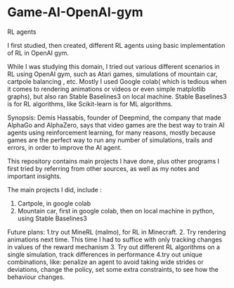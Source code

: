 # Game-AI-OpenAI-gym
RL agents 

I first studied, then created, different RL agents using basic implementation of RL in OpenAI gym.

While I was studying this domain, I tried out various different scenarios in RL using OpenAI gym, such as Atari games, simulations of mountain car, cartpole balancing , etc. Mostly I used Google colab( which is tedious when it comes to rendering animations or videos or even simple matplotlib graphs), but also ran Stable Baselines3 on local machine.
Stable Baselines3 is for RL algorithms, like Scikit-learn is for ML algorithms.

Synopsis: 
Demis Hassabis, founder of Deepmind, the company that made AlphaGo and AlphaZero, says that video games are the best way to train AI agents using reinforcement learning, for many reasons, mostly because games are the perfect way to run any number of simulations, trails and errors, in order to improve the AI agent.

This repository contains main projects I have done, plus other programs I first tried by referring from other sources, as well as my notes and important insights.

The main projects I did, include :
1. Cartpole, in google colab
2. Mountain car, first in google colab, then on local machine in python, using Stable Baselines3


Future plans: 
1.try out MineRL (malmo), for RL in Minecraft.
2. Try rendering animations next time. This time I had to suffice with only tracking changes in values of the reward mechanism
3. Try out different RL algorithms on a single simulation, track differences in performance
4.try out unique combinations, like: penalize an agent to avoid taking wide strides or deviations, change the policy, set some extra constraints, to see how the behaviour changes.
